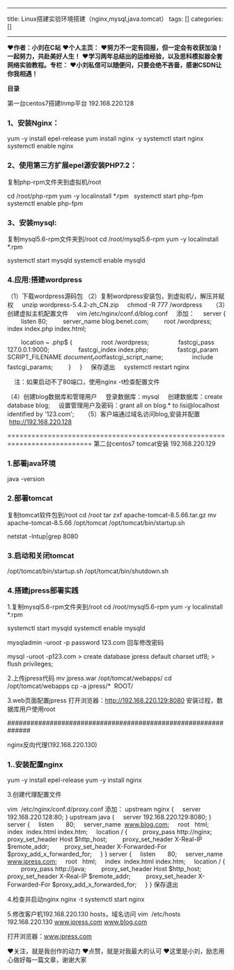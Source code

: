 
--- 
title:  Linux搭建实验环境搭建（nginx,mysql,java.tomcat） 
tags: []
categories: [] 

---
>  
 ♥️**作者：小刘在C站** 
 ♥️**个人主页：<strong><strong><strong><strong><strong><strong><strong><strong><strong><strong><strong><strong><strong><strong><strong><strong><strong><strong><strong><strong><strong><strong><strong><strong><strong><strong><strong><strong><strong><strong><strong><strong><strong><strong><strong><strong><strong><strong><strong><strong><strong><strong><strong><strong><strong><strong><strong><strong><strong><strong><strong><strong><strong><strong><strong><strong><strong><strong><strong><strong><strong><strong><strong><strong><strong><strong><strong><strong><strong><strong><strong><strong><strong><strong><strong><strong><strong><strong><strong><strong><strong><strong><strong><strong><strong><strong><strong><strong><strong><strong><strong><strong><strong><strong><strong><strong><strong><strong><strong><strong><strong><strong><strong><strong><strong><strong><strong><strong><strong><strong><strong><strong><strong><strong><strong><strong><strong><strong><strong><strong><strong><strong><strong><strong><strong><strong><strong>**</strong></strong></strong></strong></strong></strong></strong></strong></strong></strong></strong></strong></strong></strong></strong></strong></strong></strong></strong></strong></strong></strong></strong></strong></strong></strong></strong></strong></strong></strong></strong></strong></strong></strong></strong></strong></strong></strong></strong></strong></strong></strong></strong></strong></strong></strong></strong></strong></strong></strong></strong></strong></strong></strong></strong></strong></strong></strong></strong></strong></strong></strong></strong></strong></strong></strong></strong></strong></strong></strong></strong></strong></strong></strong></strong></strong></strong></strong></strong></strong></strong></strong></strong></strong></strong></strong></strong></strong></strong></strong></strong></strong></strong></strong></strong></strong></strong></strong></strong></strong></strong></strong></strong></strong></strong></strong></strong></strong></strong></strong></strong></strong></strong></strong></strong></strong></strong></strong></strong></strong></strong></strong></strong></strong></strong></strong></strong> 
 ♥️**努力不一定有回报，但一定会有收获加油！一起努力，共赴美好人生！** 
 ♥️**学习两年总结出的运维经验，以及思科模拟器全套网络实验教程。专栏：** 
 **♥️小刘私信可以随便问，只要会绝不吝啬，感谢CSDN让你我相遇！** 


**目录**





















第一台centos7搭建lnmp平台 192.168.220.128

### 1、安装Nginx：

yum -y install epel-release yum install nginx -y systemctl start nginx systemctl enable nginx

###  2、使用第三方扩展epel源安装PHP7.2：

复制php-rpm文件夹到虚拟机/root

cd /root/php-rpm yum -y localinstall *.rpm   systemctl start php-fpm systemctl enable php-fpm

### 3、安装mysql:

 复制mysql5.6-rpm文件夹到/root cd /root/mysql5.6-rpm yum -y localinstall *.rpm

systemctl start mysqld systemctl enable mysqld  

### 4.应用:搭建wordpress

（1）下载wordpress源码包 （2）复制wordpress安装包，到虚拟机/，解压并赋权     unzip wordpress-5.4.2-zh_CN.zip     chmod -R 777 /wordpress      （3）创建虚拟主机配置文件     vim /etc/nginx/conf.d/blog.conf     添加：     server {<!-- -->         listen 80;         server_name blog.benet.com;         root /wordpress;         index index.php index.html;

        location ~ \.php$ {<!-- -->                 root /wordpress;                 fastcgi_pass 127.0.0.1:9000;                 fastcgi_index index.php;                 fastcgi_param SCRIPT_FILENAME $document_root$fastcgi_script_name;                 include fastcgi_params;         }     }     保存退出     systemctl restart nginx

    注：如果启动不了80端口，使用nginx -t检查配置文件

（4）创建blog数据库和管理用户     登录数据库：mysql     创建数据库：create database blog;     设置管理用户及密码：grant all on blog.* to lisi@localhost identified by '123.com';      （5）客户端通过域名访问blog,安装并配置     http://192.168.220.128



=========================================================================== 第二台centos7 tomcat安装 192.168.220.129

### 1.部署java环境

 java -version

### 2.部署tomcat

复制tomcat软件包到/root cd /root tar zxf apache-tomcat-8.5.66.tar.gz mv apache-tomcat-8.5.66 /opt/tomcat /opt/tomcat/bin/startup.sh             

netstat -lntup|grep 8080   

### 3.启动和关闭tomcat

/opt/tomcat/bin/startup.sh /opt/tomcat/bin/shutdown.sh

### 4.搭建jpress部署实践

1.复制mysql5.6-rpm文件夹到/root cd /root/mysql5.6-rpm yum -y localinstall *.rpm

systemctl start mysqld systemctl enable mysqld

mysqladmin -uroot -p password 123.com 回车修改密码

mysql -uroot -p123.com &gt; create database jpress default charset utf8; &gt;  flush privileges;

2.上传jpress代码 mv jpress.war /opt/tomcat/webapps/ cd /opt/tomcat/webapps cp -a jpress/*  ROOT/

3.web页面配置jpress 打开浏览器：http://192.168.220.129:8080 安装过程，数据库用户使用root



 ##############################################################

nginx反向代理(192.168.220.130)

###  1..安装配置nginx

 yum -y install epel-release yum -y install nginx

3.创建代理配置文件

 vim  /etc/nginx/conf.d/proxy.conf 添加： upstream nginx {<!-- -->     server 192.168.220.128:80; } upstream java {<!-- -->     server 192.168.220.129:8080; } server {<!-- -->     listen       80;     server_name  www.blog.com;     root   html;     index  index.html index.htm;     location / {<!-- -->         proxy_pass http://nginx;         proxy_set_header Host $http_host;         proxy_set_header X-Real-IP $remote_addr;         proxy_set_header X-Forwarded-For $proxy_add_x_forwarded_for;     } } server {<!-- -->     listen       80;     server_name  www.jpress.com;     root   html;     index  index.html index.htm;     location / {<!-- -->         proxy_pass http://java;         proxy_set_header Host $http_host;         proxy_set_header X-Real-IP $remote_addr;         proxy_set_header X-Forwarded-For $proxy_add_x_forwarded_for;     } } 保存退出

4.检查并启动nginx nginx -t systemctl start nginx

5.修改客户机192.168.220.130 hosts，域名访问 vim  /etc/hosts 192.168.220.130 www.jpress.com www.blog.com

打开浏览器：www.jpress.com

>  
 ♥️关注，就是我创作的动力 
 ♥️点赞，就是对我最大的认可 
 ♥️这里是小刘，励志用心做好每一篇文章，谢谢大家 


